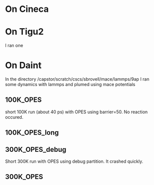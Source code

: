 # On Cineca



# On Tigu2

I ran one 

# On Daint

In the directory /capstor/scratch/cscs/sbrovell/mace/lammps/9ap I ran some dynamics with lammps and plumed using mace potentials

## 100K_OPES

short 100K run (about 40 ps) with OPES using barrier=50. No reaction occured.


## 100K_OPES_long



## 300K_OPES_debug

Short 300K run with OPES using debug partition. It crashed quickly.

## 300K_OPES
